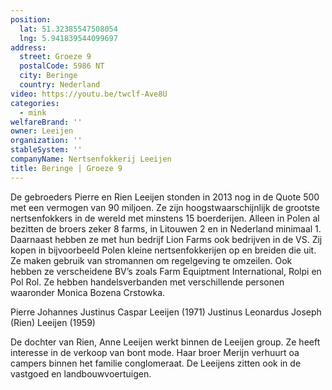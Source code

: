 ```yaml
---
position:
  lat: 51.32385547508054
  lng: 5.941839544099697
address:
  street: Groeze 9
  postalCode: 5986 NT
  city: Beringe
  country: Nederland
video: https://youtu.be/twclf-Ave8U
categories:
  - mink
welfareBrand: ''
owner: Leeijen
organization: ''
stableSystem: ''
companyName: Nertsenfokkerij Leeijen
title: Beringe | Groeze 9
---
```


De gebroeders Pierre en Rien Leeijen stonden in 2013 nog in de Quote 500 met een vermogen van 90 miljoen. Ze zijn hoogstwaarschijnlijk de grootste nertsenfokkers in de wereld met minstens 15 boerderijen. Alleen in Polen al bezitten de broers zeker 8 farms, in Litouwen 2 en in Nederland minimaal 1. Daarnaast hebben ze met hun bedrijf Lion Farms ook bedrijven in de VS. Zij kopen in bijvoorbeeld Polen kleine nertsenfokkerijen op en breiden die uit. Ze maken gebruik van stromannen om regelgeving te omzeilen. Ook hebben ze verscheidene BV’s zoals Farm Equiptment International, Rolpi en Pol Rol. Ze hebben handelsverbanden met verschillende personen waaronder Monica Bozena Crstowka.

Pierre Johannes Justinus Caspar Leeijen (1971)
Justinus Leonardus Joseph (Rien) Leeijen (1959)

De dochter van Rien, Anne Leeijen werkt binnen de Leeijen group. Ze heeft interesse in de verkoop van bont mode. Haar broer Merijn verhuurt oa campers binnen het familie conglomeraat. De Leeijens zitten ook in de vastgoed en landbouwvoertuigen.
